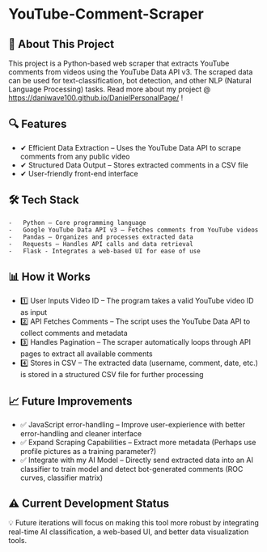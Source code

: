 # YouTube-Comment-Scraper

## 📌 About This Project

This project is a Python-based web scraper that extracts YouTube comments from videos using the YouTube Data API v3. The scraped data can be used for text-classification, bot detection, and other NLP (Natural Language Processing) tasks.
Read more about my project @ https://daniwave100.github.io/DanielPersonalPage/ !

## 🔍 Features

- ✔ Efficient Data Extraction – Uses the YouTube Data API to scrape comments from any public video
- ✔ Structured Data Output – Stores extracted comments in a CSV file
- ✔ User-friendly front-end interface

## 🛠️ Tech Stack
	-	Python – Core programming language
	-	Google YouTube Data API v3 – Fetches comments from YouTube videos
	-	Pandas – Organizes and processes extracted data
	-	Requests – Handles API calls and data retrieval
	-	Flask - Integrates a web-based UI for ease of use

## 📊 How it Works
  - 1️⃣ User Inputs Video ID – The program takes a valid YouTube video ID as input
  - 2️⃣ API Fetches Comments – The script uses the YouTube Data API to collect comments and metadata
  - 3️⃣ Handles Pagination – The scraper automatically loops through API pages to extract all available comments
  - 4️⃣ Stores in CSV – The extracted data (username, comment, date, etc.) is stored in a structured CSV file for further processing

 ## 📈 Future Improvements
  - ✅ JavaScript error-handling – Improve user-expierience with better error-handling and cleaner interface 
  - ✅ Expand Scraping Capabilities – Extract more metadata (Perhaps use profile pictures as a training  parameter?)
  - ✅ Integrate with my AI Model – Directly send extracted data into an AI classifier to train model and detect bot-generated comments (ROC curves, classifier matrix)

## ⚠️ Current Development Status

💡 Future iterations will focus on making this tool more robust by integrating real-time AI classification, a web-based UI, and better data visualization tools.
